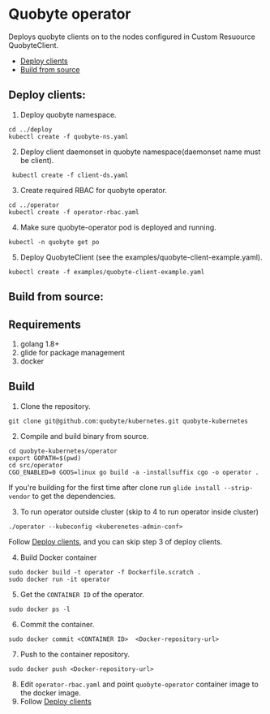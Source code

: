 # Quobyte operator
Deploys quobyte clients on to the nodes configured in Custom Resuource QuobyteClient.

* [Deploy clients](#deploy-clients)
* [Build from source](#build-source)

Deploy clients:
-------------
1. Deploy quobyte namespace.  
```
cd ../deploy
kubectl create -f quobyte-ns.yaml
```
2. Deploy client daemonset in quobyte namespace(daemonset name must be client).
```
 kubectl create -f client-ds.yaml
```
3. Create required RBAC for quobyte operator.
```
cd ../operator
kubectl create -f operator-rbac.yaml
```
4. Make sure quobyte-operator pod is deployed and running.
```
kubectl -n quobyte get po
```
5. Deploy QuobyteClient (see the examples/quobyte-client-example.yaml).
```
kubectl create -f examples/quobyte-client-example.yaml
```

Build from source:
-----------------
## Requirements
1. golang 1.8+
2. glide for package management
3. docker

## Build
1. Clone the repository.
```
git clone git@github.com:quobyte/kubernetes.git quobyte-kubernetes
```
2. Compile and build binary from source.
```
cd quobyte-kubernetes/operator
export GOPATH=$(pwd)
cd src/operator
CGO_ENABLED=0 GOOS=linux go build -a -installsuffix cgo -o operator .
```
If you're building for the first time after clone run ``glide install --strip-vendor`` to get the dependencies.

3. To run operator outside cluster (skip to 4 to run operator inside cluster)
```
./operator --kubeconfig <kuberenetes-admin-conf>
```
  Follow [Deploy clients](#deploy-clients), and you can skip step 3 of deploy clients.

4. Build Docker container
```
sudo docker build -t operator -f Dockerfile.scratch .
sudo docker run -it operator
```
5. Get the ``CONTAINER ID`` of the operator.
```
sudo docker ps -l
```
6. Commit the container.
```
sudo docker commit <CONTAINER ID>  <Docker-repository-url>
```
7. Push to the container repository.
```
sudo docker push <Docker-repository-url>
```
8. Edit ``operator-rbac.yaml`` and point ``quobyte-operator`` container image to the docker image.
9. Follow [Deploy clients](#deploy-clients)
